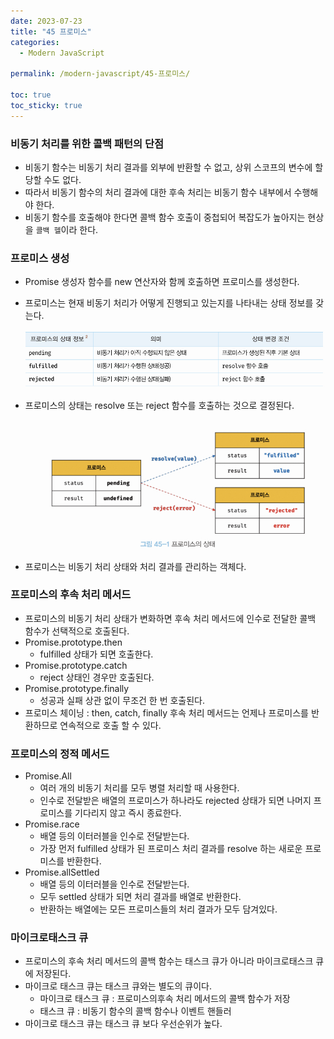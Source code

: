 ```yaml
---
date: 2023-07-23
title: "45 프로미스"
categories:
  - Modern JavaScript

permalink: /modern-javascript/45-프로미스/

toc: true
toc_sticky: true
---
```



### 비동기 처리를 위한 콜백 패턴의 단점

- 비동기 함수는 비동기 처리 결과를 외부에 반환할 수 없고, 상위 스코프의 변수에 할당할 수도 없다.
- 따라서 비동기 함수의 처리 결과에 대한 후속 처리는 비동기 함수 내부에서 수행해야 한다.
- 비동기 함수를 호출해야 한다면 콜백 함수 호출이 중첩되어 복잡도가 높아지는 현상을 `콜백 헬`이라 한다.

### 프로미스 생성

- Promise 생성자 함수를 new 연산자와 함께 호출하면 프로미스를 생성한다.
- 프로미스는 현재 비동기 처리가 어떻게 진행되고 있는지를 나타내는 상태 정보를 갖는다.

	![0](/assets/img/2023-07-23-45-프로미스.md/0.png)

- 프로미스의 상태는 resolve 또는 reject 함수를 호출하는 것으로 결정된다.

	![1](/assets/img/2023-07-23-45-프로미스.md/1.png)

- 프로미스는 비동기 처리 상태와 처리 결과를 관리하는 객체다.

### 프로미스의 후속 처리 메서드

- 프로미스의 비동기 처리 상태가 변화하면 후속 처리 메서드에 인수로 전달한 콜백 함수가 선택적으로 호출된다.
- Promise.prototype.then
	- fulfilled 상태가 되면 호출한다.
- Promise.prototype.catch
	- reject 상태인 경우만 호출된다.
- Promise.prototype.finally
	- 성공과 실패 상관 없이 무조건 한 번 호출된다.
- 프로미스 체이닝 : then, catch, finally 후속 처리 메서드는 언제나 프로미스를 반환하므로 연속적으로 호출 할 수 있다.

### 프로미스의 정적 메서드

- Promise.All
	- 여러 개의 비동기 처리를 모두 병렬 처리할 때 사용한다.
	- 인수로 전달받은 배열의 프로미스가 하나라도 rejected 상태가 되면 나머지 프로미스를 기다리지 않고 즉시 종료한다.
- Promise.race
	- 배열 등의 이터러블을 인수로 전달받는다.
	- 가장 먼저 fulfilled 상태가 된 프로미스 처리 결과를 resolve 하는 새로운 프로미스를 반환한다.
- Promise.allSettled
	- 배열 등의 이터러블을 인수로 전달받는다.
	- 모두 settled 상태가 되면 처리 결과를 배열로 반환한다.
	- 반환하는 배열에는 모든 프로미스들의 처리 결과가 모두 담겨있다.

### 마이크로태스크 큐

- 프로미스의 후속 처리 메서드의 콜백 함수는 태스크 큐가 아니라 마이크로태스크 큐에 저장된다.
- 마이크로 태스크 큐는 태스크 큐와는 별도의 큐이다.
	- 마이크로 태스크 큐 : 프로미스의후속 처리 메서드의 콜백 함수가 저장
	- 태스크 큐 : 비동기 함수의 콜백 함수나 이벤트 핸들러
- 마이크로 태스크 큐는 태스크 큐 보다 우선순위가 높다.
